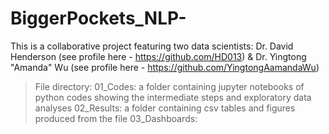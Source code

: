 # BiggerPockets_NLP-
This is a collaborative project featuring two data scientists: 
Dr. David Henderson (see profile here - https://github.com/HD013)
&
Dr. Yingtong "Amanda" Wu (see profile here - https://github.com/YingtongAamandaWu)

> File directory: 
>01_Codes: a folder containing jupyter notebooks of python codes showing the intermediate steps and exploratory data analyses
>02_Results: a folder containing csv tables and figures produced from the file 
>03_Dashboards: 
